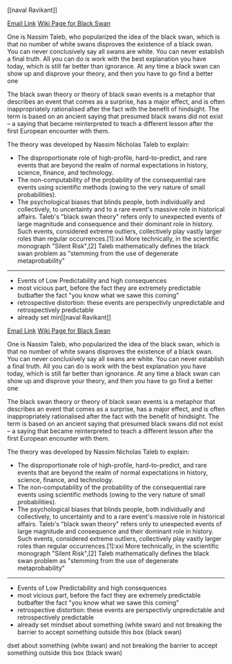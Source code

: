 [[naval Ravikant]]

[Email Link](https://app.smartmailcloud.com/web-share/GXFeIBejMDqtWFDiehLxaXrvEFL2vm3lW3cPbZL5)
[Wiki Page for Black Swan](https://en.wikipedia.org/wiki/Black_swan_theory)

One is Nassim Taleb, who popularized the idea of the black swan, which is that no number of white swans disproves the existence of a black swan. You can never conclusively say all swans are white. You can never establish a final truth. All you can do is work with the best explanation you have today, which is still far better than ignorance. At any time a black swan can show up and disprove your theory, and then you have to go find a better one

The black swan theory or theory of black swan events is a metaphor that describes an event that comes as a surprise, has a major effect, and is often inappropriately rationalised after the fact with the benefit of hindsight. The term is based on an ancient saying that presumed black swans did not exist – a saying that became reinterpreted to teach a different lesson after the first European encounter with them.

The theory was developed by Nassim Nicholas Taleb to explain:
- The disproportionate role of high-profile, hard-to-predict, and rare events that are beyond the realm of normal expectations in history, science, finance, and technology.
- The non-computability of the probability of the consequential rare events using scientific methods (owing to the very nature of small probabilities).
- The psychological biases that blinds people, both individually and collectively, to uncertainty and to a rare event's massive role in historical affairs.
Taleb's "black swan theory" refers only to unexpected events of large magnitude and consequence and their dominant role in history. Such events, considered extreme outliers, collectively play vastly larger roles than regular occurrences.[1]:xxi More technically, in the scientific monograph "Silent Risk",[2] Taleb mathematically defines the black swan problem as "stemming from the use of degenerate metaprobability"

----
- Events of Low Predictability and high consequences
- most vicious part, before the fact they are extremely predictable butbafter the fact "you know what we sawe this coming"
- retrospective distortion: these events are perspectivly unpredictable and retrospectively predictable
- already set min[[naval Ravikant]]

[Email Link](https://app.smartmailcloud.com/web-share/GXFeIBejMDqtWFDiehLxaXrvEFL2vm3lW3cPbZL5)
[Wiki Page for Black Swan](https://en.wikipedia.org/wiki/Black_swan_theory)

One is Nassim Taleb, who popularized the idea of the black swan, which is that no number of white swans disproves the existence of a black swan. You can never conclusively say all swans are white. You can never establish a final truth. All you can do is work with the best explanation you have today, which is still far better than ignorance. At any time a black swan can show up and disprove your theory, and then you have to go find a better one

The black swan theory or theory of black swan events is a metaphor that describes an event that comes as a surprise, has a major effect, and is often inappropriately rationalised after the fact with the benefit of hindsight. The term is based on an ancient saying that presumed black swans did not exist – a saying that became reinterpreted to teach a different lesson after the first European encounter with them.

The theory was developed by Nassim Nicholas Taleb to explain:
- The disproportionate role of high-profile, hard-to-predict, and rare events that are beyond the realm of normal expectations in history, science, finance, and technology.
- The non-computability of the probability of the consequential rare events using scientific methods (owing to the very nature of small probabilities).
- The psychological biases that blinds people, both individually and collectively, to uncertainty and to a rare event's massive role in historical affairs.
Taleb's "black swan theory" refers only to unexpected events of large magnitude and consequence and their dominant role in history. Such events, considered extreme outliers, collectively play vastly larger roles than regular occurrences.[1]:xxi More technically, in the scientific monograph "Silent Risk",[2] Taleb mathematically defines the black swan problem as "stemming from the use of degenerate metaprobability"

----
- Events of Low Predictability and high consequences
- most vicious part, before the fact they are extremely predictable butbafter the fact "you know what we sawe this coming"
- retrospective distortion: these events are perspectivly unpredictable and retrospectively predictable
- already set mindset about something (white swan) and not breaking the barrier to accept something outside this box (black swan)

dset about something (white swan) and not breaking the barrier to accept something outside this box (black swan)

